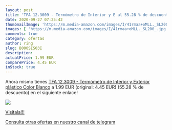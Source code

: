 ```yaml
---
layout: post
title: 'TFA 12.3009 - Termómetro de Interior y E al 55.28 % de descuento'
date: 2020-09-27 07:25:42
thumbnailImage: 'https://m.media-amazon.com/images/I/41rmaa+oMLL._SL200_.jpg'
images: [ 'https://m.media-amazon.com/images/I/41rmaa+oMLL._SL200_.jpg' ]
comments: true
category: ofertas
author: ring
slug: B000SIS03I
description:
actualPrice: 1.99 EUR
comparePrice: 4.45 EUR
inStock: true
---
```


Ahora mismo tienes [TFA 12.3009 - Termómetro de Interior y Exterior  plástico  Color Blanco](https://www.amazon.com/dp/B000SIS03I/?tag=redken08-20) a 1.99 EUR (original: 4.45 EUR) (55.28 %  de descuento) en el siguiente enlace!

[![](https://m.media-amazon.com/images/I/41rmaa+oMLL._SL200_.jpg)](https://www.amazon.com/dp/B000SIS03I/?tag=redken08-20)

[Visítala!!!](https://www.amazon.com/dp/B000SIS03I/?tag=redken08-20)

[Consulta otras ofertas en nuestro canal de telegram](https://t.me/s/ofertas25)
